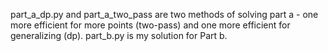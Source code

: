 part_a_dp.py and part_a_two_pass are two methods of solving part a - one more efficient for more points (two-pass) and one more efficient for generalizing (dp). part_b.py is my solution for Part b.
